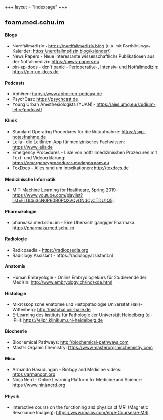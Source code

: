+++
layout = "indexpage"
+++

## foam.med.schu.im

#### Blogs

* Nerdfallmedizin - https://nerdfallmedizin.blog (u.a. mit Fortbildungs-Kalender: https://nerdfallmedizin.blog/kalender/)
* News Papers - Neue interessante wissenschaftliche Publikationen aus der Notfallmedizin: https://news-papers.eu
* pin-up-docs - don't panic - Perioperative-, Intensiv- und Notfallmedizin: https://pin-up-docs.de

#### Podcasts

* Abhören: https://www.abhoeren-podcast.de
* PsychCast: https://psychcast.de
* Young Urban Anesthesiologists (YUAN) - https://ains.umg.eu/studium-lehre/podcast/

#### Klinik

* Standard Operating Procedures für die Notaufnahme: https://sop-notaufnahme.de
* Leila - die Leitlinien-App für medizinisches Fachwissen: https://www.leila.de
* Emergency Procedures - Liste von notfallmedizinischen Prozeduren mit Text- und Videoerklärung: https://emergencyprocedures.medapps.com.au
* ToxDocs - Alles rund um Intoxikationen: http://toxdocs.de

#### Medizinische Informatik

* MIT: Machine Learning for Healthcare, Spring 2019 - https://www.youtube.com/playlist?list=PLUl4u3cNGP60B0PQXVQyGNdCyCTDU1Q5j

#### Pharmakologie

* pharmaka.med.schu.im - Eine Übersicht gängiger Pharmaka: https://pharmaka.med.schu.im

#### Radiologie

* Radiopaedia - https://radiopaedia.org
* Radiology Assistant - https://radiologyassistant.nl

#### Anatomie

* Human Embryologie - Online Embryologiekurs für Studierende der Medizin: http://www.embryology.ch/indexde.html

#### Histologie

* Mikroskopische Anatomie und Histopathologie Universität Halle-Wittenberg: http://histohal.uni-halle.de
* E-Learning des Instituts für Pathologie der Universität Heidelberg (el-IPH): https://eliph.klinikum.uni-heidelberg.de

#### Biochemie

* Biochemical Pathways: http://biochemical-pathways.com
* Master Organic Chemistry: https://www.masterorganicchemistry.com

#### Misc

* Armando Hasudungan - Biology and Medicine videos: https://armandoh.org
* Ninja Nerd - Online Learning Platform for Medicine and Science: https://www.ninjanerd.org

#### Physik

* Interactive course on the functioning and physics of MRI (Magnetic Resonance Imaging): https://www.imaios.com/en/e-Courses/e-MRI
